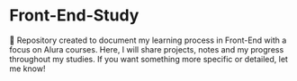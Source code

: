 # Front-End-Study
📌 Repository created to document my learning process in Front-End with a focus on Alura courses. Here, I will share projects, notes and my progress throughout my studies. If you want something more specific or detailed, let me know!
